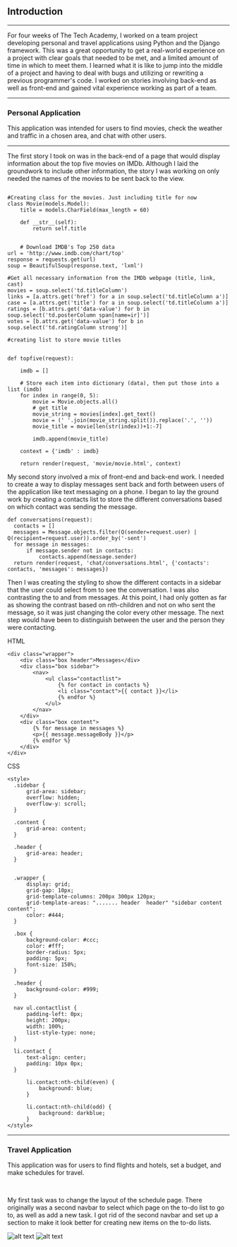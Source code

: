 <h2>Introduction</h2>
<hr />

<p>For four weeks of The Tech Academy, I worked on a team project developing personal and travel applications using Python and the Django framework. This was a great opportunity to get a real-world experience on a project with clear goals that needed to be met, and a limited amount of time in which to meet them. I learned what it is like to jump into the middle of a project and having to deal with bugs and utilizing or rewriting a previous programmer's code. I worked on stories involving back-end as well as front-end and gained vital experience working as part of a team.</p>
<hr />

<h3>Personal Application</h3>
<p>This application was intended for users to find movies, check the weather and traffic in a chosen area, and chat with other users.</p>
<hr />
The first story I took on was in the back-end of a page that would display information about the top five movies on IMDb. Although I laid the groundwork to include other information, the story I was working on only needed the names of the movies to be sent back to the view.

```

#Creating class for the movies. Just including title for now
class Movie(models.Model):
	title = models.CharField(max_length = 60)

	def __str__(self):
		return self.title
    
    
    # Download IMDB's Top 250 data
url = 'http://www.imdb.com/chart/top'
response = requests.get(url)
soup = BeautifulSoup(response.text, 'lxml')

#Get all necessary information from the IMDb webpage (title, link, cast)
movies = soup.select('td.titleColumn')
links = [a.attrs.get('href') for a in soup.select('td.titleColumn a')]
case = [a.attrs.get('title') for a in soup.select('td.titleColumn a')]
ratings = [b.attrs.get('data-value') for b in soup.select('td.posterColumn span[name=ir]')]
votes = [b.attrs.get('data-value') for b in soup.select('td.ratingColumn strong')]

#creating list to store movie titles


def topfive(request):
	
	imdb = []

	# Store each item into dictionary (data), then put those into a list (imdb)
	for index in range(0, 5):
		movie = Movie.objects.all()
		# get title
		movie_string = movies[index].get_text()
		movie = (' '.join(movie_string.split()).replace('.', ''))
		movie_title = movie[len(str(index))+1:-7]
		
		imdb.append(movie_title)

	context = {'imdb' : imdb}
		
	return render(request, 'movie/movie.html', context)
  ```
  
  My second story involved a mix of front-end and back-end work. I needed to create a way to display messages sent back and forth between users of the application like text messaging on a phone. I began to lay the ground work by creating a contacts list to store the different conversations based on which contact was sending the message.
  
  ```
  def conversations(request):
	contacts = []
	messages = Message.objects.filter(Q(sender=request.user) | Q(recipient=request.user)).order_by('-sent')
	for message in messages:
		if message.sender not in contacts:
			contacts.append(message.sender)
	return render(request, 'chat/conversations.html', {'contacts': contacts, 'messages': messages})
  
  ```
  
  Then I was creating the styling to show the different contacts in a sidebar that the user could select from to see the conversation. I was also contrasting the to and from messages. At this point, I had only gotten as far as showing the contrast based on nth-children and not on who sent the message, so it was just changing the color every other message. The next step would have been to distinguish between the user and the person they were contacting.
  
  HTML
```
<div class="wrapper">
    <div class="box header">Messages</div>
    <div class="box sidebar">
        <nav>
            <ul class="contactlist">
                {% for contact in contacts %}
                <li class="contact">{{ contact }}</li>
                {% endfor %}
            </ul>
        </nav>
    </div>
    <div class="box content">
        {% for message in messages %}
        <p>{{ message.messageBody }}</p>
        {% endfor %}
    </div>
</div>
```
  
  CSS
  ```
  <style>
    .sidebar {
        grid-area: sidebar;
        overflow: hidden;
        overflow-y: scroll;
    }

    .content {
        grid-area: content;
    }

    .header {
        grid-area: header;
    }


    .wrapper {
        display: grid;
        grid-gap: 10px;
        grid-template-columns: 200px 300px 120px;
        grid-template-areas: "....... header  header" "sidebar content content";
        color: #444;
    }

    .box {
        background-color: #ccc;
        color: #fff;
        border-radius: 5px;
        padding: 5px;
        font-size: 150%;
    }

    .header {
        background-color: #999;
    }

    nav ul.contactlist {
        padding-left: 0px;
        height: 200px;
        width: 100%;
        list-style-type: none;
    }

    li.contact {
        text-align: center;
        padding: 10px 0px;
    }

        li.contact:nth-child(even) {
            background: blue;
        }

        li.contact:nth-child(odd) {
            background: darkblue;
        }
</style>
```
<hr />

<h3>Travel Application</h3>
<p>This application was for users to find flights and hotels, set a budget, and make schedules for travel.</p>
<br />

My first task was to change the layout of the schedule page. There originally was a second navbar to select which page on the to-do list to go to, as well as add a new task. I got rid of the second navbar and set up a section to make it look better for creating new items on the to-do lists.

![alt text](https://github.com/adavidsmith5/pythonliveproject/blob/master/before_todolist.png)
![alt text](https://github.com/adavidsmith5/pythonliveproject/blob/master/after_todolist.png)
